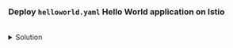 
### Deploy `helloworld.yaml` Hello World application on Istio

<br>
<details><summary>Solution</summary>
<br>

```plain 
kubectl apply -f helloworld.yaml
```{{}}

</details>